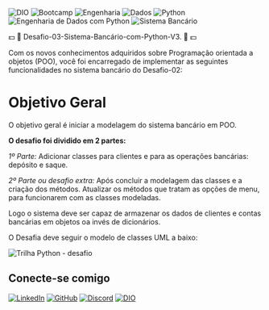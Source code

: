 ![DIO](https://img.shields.io/badge/DIO-FF9900?style=for-the-badge&logo=dio&logoColor=white) ![Bootcamp](https://img.shields.io/badge/Bootcamp-4B8BBE?style=for-the-badge&logo=bootstrap&logoColor=white) ![Engenharia](https://img.shields.io/badge/Engenharia-4B8BBE?style=for-the-badge&logo=engineering&logoColor=white) ![Dados](https://img.shields.io/badge/Dados-00A3E0?style=for-the-badge&logo=data&logoColor=white) ![Python](https://img.shields.io/badge/python-3670A0?style=for-the-badge&logo=python&logoColor=ffdd54) ![Engenharia de Dados com Python](https://img.shields.io/badge/Engenharia%20de%20Dados%20com%20Python-3670A0?style=for-the-badge&logo=python&logoColor=ffdd54) ![Sistema Bancário](https://img.shields.io/badge/Sistema%20Bancário-30A3DC?style=for-the-badge&logo=bank&logoColor=white)

💵 :bank:  Desafio-03-Sistema-Bancário-com-Python-V3. :bank: 💵

Com os novos conhecimentos adquiridos sobre Programação orientada a objetos (POO), você foi encarregado de implementar as seguintes funcionalidades no sistema bancário do Desafio-02:

# **Objetivo Geral**

O objetivo geral é iniciar a modelagem do sistema bancário em POO. 

**O desafio foi dividido em 2 partes:** 

*1º Parte:* Adicionar classes  para clientes e para as operações bancárias: depósito e saque.

*2º Parte ou desafio extra:* Após concluir  a modelagem das classes e a criação dos métodos. Atualizar os métodos  que tratam as opções de menu, para funcionarem com as classes modeladas.

Logo o sistema deve ser capaz de armazenar os dados de clientes e contas bancárias em objetos oa invés de dicionários.

O Desafia deve seguir o modelo de classes UML a baixo:

![Trilha Python - desafio](https://github.com/user-attachments/assets/19b2edd5-8a16-4a1d-899b-b4c2c5859ef1)

## Conecte-se comigo

[![LinkedIn](https://img.shields.io/badge/LinkedIn-0077B5?style=for-the-badge&logo=linkedin&logoColor=white)](https://www.linkedin.com/in/johnnatankrause/)
[![GitHub](https://img.shields.io/badge/GitHub-100000?style=for-the-badge&logo=github&logoColor=white)](https://github.com/JohnnatanKrause) 
[![Discord](https://img.shields.io/badge/Discord-7289DA?style=for-the-badge&logo=discord&logoColor=white)](https://discord.com/channels/@johnnatankrause/)
[![DIO](https://img.shields.io/badge/DIO-0000FF?style=for-the-badge&logo=digitalocean&logoColor=white)](https://www.dio.me/users/johnnatankrause)

